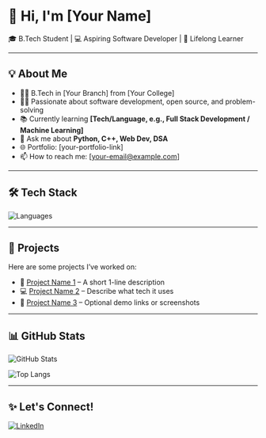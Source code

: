 # 👋 Hi, I'm [Your Name]

🎓 B.Tech Student | 💻 Aspiring Software Developer | 🌱 Lifelong Learner

---

## 💡 About Me
- 🧑‍🎓 B.Tech in [Your Branch] from [Your College]
- 👨‍💻 Passionate about software development, open source, and problem-solving
- 📚 Currently learning **[Tech/Language, e.g., Full Stack Development / Machine Learning]**
- 💬 Ask me about **Python, C++, Web Dev, DSA**
- 🌐 Portfolio: [your-portfolio-link]  
- 📫 How to reach me: [your-email@example.com]

---

## 🛠️ Tech Stack
![Languages](https://skillicons.dev/icons?i=cpp,python,java,js,html,css,react,nodejs,mysql,git,github)

---

## 🚀 Projects
Here are some projects I’ve worked on:
- 📝 [Project Name 1](link) – A short 1-line description
- 💻 [Project Name 2](link) – Describe what tech it uses
- 🤖 [Project Name 3](link) – Optional demo links or screenshots

---

## 📊 GitHub Stats

![GitHub Stats](https://github-readme-stats.vercel.app/api?username=your-username&show_icons=true&theme=radical)

![Top Langs](https://github-readme-stats.vercel.app/api/top-langs/?username=your-username&layout=compact&theme=radical)

---

## ✨ Let's Connect!

[![LinkedIn](https:)]()
